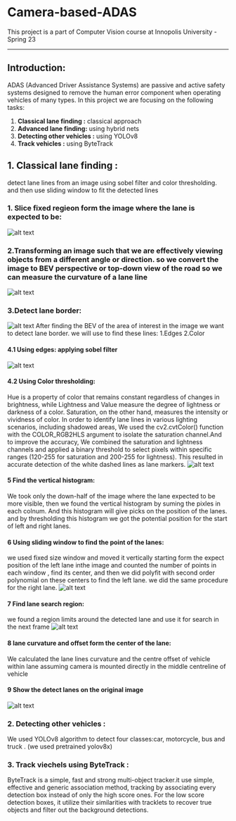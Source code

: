 # Camera-based-ADAS
This project is a part of Computer Vision course at Innopolis University - Spring 23

---

## Introduction: 
ADAS (Advanced Driver Assistance Systems) are passive and active safety systems designed to remove the human error component when operating vehicles of many types. 
In this project we are focusing on the following tasks: 
1. **Classical lane finding :** classical approach
2. **Advanced lane finding:** using hybrid nets
3. **Detecting other vehicles :** using YOLOv8  
4. **Track vehicles :** using ByteTrack

## 1. Classical lane finding :
detect lane lines from an image using sobel filter and color thresholding. and then use sliding window to fit the detected lines
### 1. Slice fixed regieon form the image where the lane is expected to be:
![alt text](https://github.com/ahmad12hamdan99/Camera-based-ADAS/blob/main/figs/classical_1.jpg) 
### 2.Transforming an image such that we are effectively viewing objects from a different angle or direction. so we convert the image to BEV perspective or top-down view of the road so we can measure the curvature of a lane line
![alt text](https://github.com/ahmad12hamdan99/Camera-based-ADAS/blob/main/figs/classical_2.jpg) 
### 3.Detect lane border:
![alt text](https://github.com/ahmad12hamdan99/Camera-based-ADAS/blob/main/figs/classical_3.jpg) 
After finding the BEV of the area of interest in the image we want to detect lane border.
we will use to find these lines:
1.Edges
2.Color
#### 4.1 Using edges: applying sobel filter 
![alt text](https://github.com/ahmad12hamdan99/Camera-based-ADAS/blob/main/figs/classical_4.jpg) 
#### 4.2 Using Color thresholding: 
Hue is a property of color that remains constant regardless of changes in brightness, while Lightness and Value measure the degree of lightness or darkness of a color. Saturation, on the other hand, measures the intensity or vividness of color. In order to identify lane lines in various lighting scenarios, including shadowed areas, We used the cv2.cvtColor() function with the COLOR_RGB2HLS argument to isolate the saturation channel.And to improve the accuracy,  We combined the saturation and lightness channels and applied a binary threshold to select pixels within specific ranges (120-255 for saturation and 200-255 for lightness). This resulted in accurate detection of the white dashed lines as lane markers.
![alt text](https://github.com/ahmad12hamdan99/Camera-based-ADAS/blob/main/figs/classical_5.jpg) 
#### 5 Find the vertical histogram: 
We took only the down-half of the image where the lane expected to be more visible, then we found the vertical histogram by suming the pixles in each colnum. And this histogram will give picks on the position of the lanes. and by thresholding this histogram we got the potential position for the start of left and right lanes.
#### 6 Using sliding window to find the point of the lanes:
we used fixed size  window and moved it vertically starting form the expect position  of the left lane inthe image and counted the number of points in each window , find its center, and then we did polyfit with second order polynomial on these centers to find the left lane. we did the same procedure for the right lane.
![alt text](https://github.com/ahmad12hamdan99/Camera-based-ADAS/blob/main/figs/classical_6.jpg) 
#### 7 Find lane search region:
we found a region limits around the detected lane and use it for search in the next frame 
![alt text](https://github.com/ahmad12hamdan99/Camera-based-ADAS/blob/main/figs/classical_7.jpg) 
#### 8 lane curvature and offset form the center of the lane:
We calculated  the lane lines curvature and the centre offset of vehicle within lane assuming camera is mounted directly in the middle centreline of vehicle
#### 9 Show the detect lanes on the original image
![alt text](https://github.com/ahmad12hamdan99/Camera-based-ADAS/blob/main/figs/classical_8.jpg) 

### 2. Detecting other vehicles :
We used YOLOv8 algorithm to detect four classes:car, motorcycle, bus and truck . (we used pretrained yolov8x)
### 3. Track viechels using ByteTrack :
ByteTrack is a simple, fast and strong multi-object tracker.it use simple, effective and generic association method, tracking by associating every detection box instead of only the high score ones. For the low score detection boxes, it utilize their similarities with tracklets to recover true objects and filter out the background detections.
